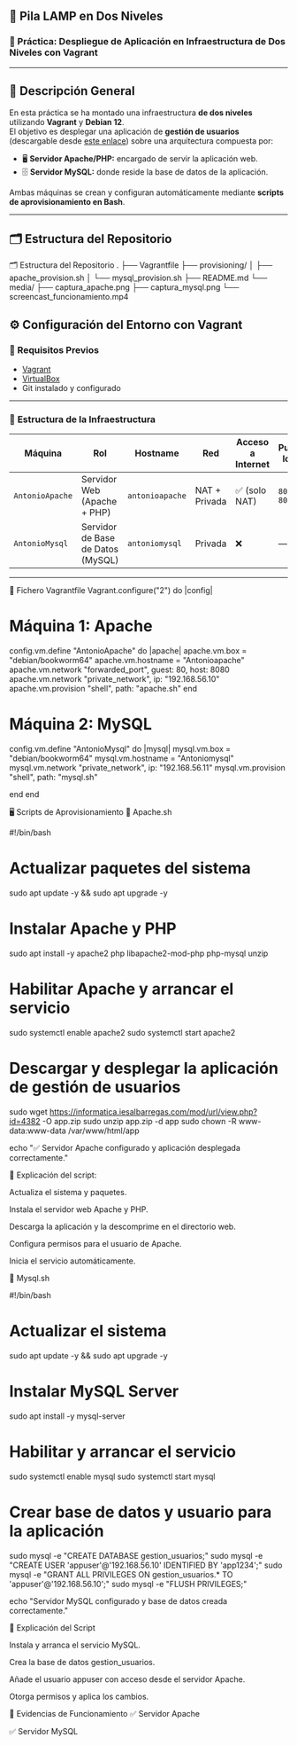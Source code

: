 ## 🧱 **Pila LAMP en Dos Niveles**
### 🚀 Práctica: Despliegue de Aplicación en Infraestructura de Dos Niveles con Vagrant

----

## 📘 **Descripción General**

En esta práctica se ha montado una infraestructura **de dos niveles** utilizando **Vagrant** y **Debian 12**.  
El objetivo es desplegar una aplicación de **gestión de usuarios** (descargable desde [este enlace](https://informatica.iesalbarregas.com/mod/url/view.php?id=4382)) sobre una arquitectura compuesta por:

- 🖥️ **Servidor Apache/PHP:** encargado de servir la aplicación web.  
- 🗄️ **Servidor MySQL:** donde reside la base de datos de la aplicación.

Ambas máquinas se crean y configuran automáticamente mediante **scripts de aprovisionamiento en Bash**.

---

## 🗂️ **Estructura del Repositorio**


🗂️ Estructura del Repositorio
.
├── Vagrantfile
├── provisioning/
│   ├── apache_provision.sh
│   └── mysql_provision.sh
├── README.md
└── media/
    ├── captura_apache.png
    ├── captura_mysql.png
    └── screencast_funcionamiento.mp4

## ⚙️ **Configuración del Entorno con Vagrant**

### 🔧 Requisitos Previos

- [Vagrant](https://developer.hashicorp.com/vagrant/downloads)  
- [VirtualBox](https://www.virtualbox.org/)  
- Git instalado y configurado  


---

### 🧩 **Estructura de la Infraestructura**

| Máquina          | Rol                               | Hostname        | Red             | Acceso a Internet | Puerto local |
|------------------|------------------------------------|-----------------|-----------------|------------------|---------------|
| `AntonioApache`  | Servidor Web (Apache + PHP)        | `antonioapache` | NAT + Privada   | ✅ (solo NAT)     | `8080 → 80`   |
| `AntonioMysql`   | Servidor de Base de Datos (MySQL)  | `antoniomysql`  | Privada         | ❌                | —             |

---

🧱 Fichero Vagrantfile
Vagrant.configure("2") do |config|
  # Máquina 1: Apache
  config.vm.define "AntonioApache" do |apache|
    apache.vm.box = "debian/bookworm64"
    apache.vm.hostname = "Antonioapache"
    apache.vm.network "forwarded_port", guest: 80, host: 8080
    apache.vm.network "private_network", ip: "192.168.56.10"
    apache.vm.provision "shell", path: "apache.sh"
  end

  # Máquina 2: MySQL
  config.vm.define "AntonioMysql" do |mysql|
    mysql.vm.box = "debian/bookworm64"
    mysql.vm.hostname = "Antoniomysql"
    mysql.vm.network "private_network", ip: "192.168.56.11"
    mysql.vm.provision "shell", path: "mysql.sh"
   
  end
end

🖥️ Scripts de Aprovisionamiento
🔹 Apache.sh

#!/bin/bash
# Actualizar paquetes del sistema
sudo apt update -y && sudo apt upgrade -y

# Instalar Apache y PHP
sudo apt install -y apache2 php libapache2-mod-php php-mysql unzip

# Habilitar Apache y arrancar el servicio
sudo systemctl enable apache2
sudo systemctl start apache2

# Descargar y desplegar la aplicación de gestión de usuarios
sudo wget https://informatica.iesalbarregas.com/mod/url/view.php?id=4382 -O app.zip
sudo unzip app.zip -d app
sudo chown -R www-data:www-data /var/www/html/app

echo "✅ Servidor Apache configurado y aplicación desplegada correctamente."

📘 Explicación del script:

Actualiza el sistema y paquetes.

Instala el servidor web Apache y PHP.

Descarga la aplicación y la descomprime en el directorio web.

Configura permisos para el usuario de Apache.

Inicia el servicio automáticamente.

🔹 Mysql.sh

#!/bin/bash
# Actualizar el sistema
sudo apt update -y && sudo apt upgrade -y

# Instalar MySQL Server
sudo apt install -y mysql-server

# Habilitar y arrancar el servicio
sudo systemctl enable mysql
sudo systemctl start mysql

# Crear base de datos y usuario para la aplicación
sudo mysql -e "CREATE DATABASE gestion_usuarios;"
sudo mysql -e "CREATE USER 'appuser'@'192.168.56.10' IDENTIFIED BY 'app1234';"
sudo mysql -e "GRANT ALL PRIVILEGES ON gestion_usuarios.* TO 'appuser'@'192.168.56.10';"
sudo mysql -e "FLUSH PRIVILEGES;"

echo "Servidor MySQL configurado y base de datos creada correctamente."

📘 Explicación del Script

Instala y arranca el servicio MySQL.

Crea la base de datos gestion_usuarios.

Añade el usuario appuser con acceso desde el servidor Apache.

Otorga permisos y aplica los cambios.

📸 Evidencias de Funcionamiento
✅ Servidor Apache

✅ Servidor MySQL
